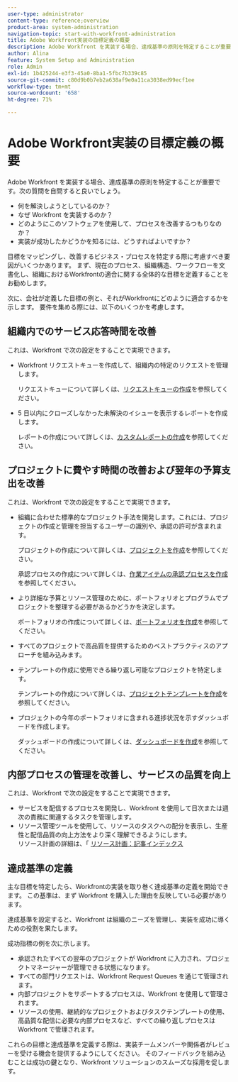 ```yaml
---
user-type: administrator
content-type: reference;overview
product-area: system-administration
navigation-topic: start-with-workfront-administration
title: Adobe Workfront実装の目標定義の概要
description: Adobe Workfront を実装する場合、達成基準の原則を特定することが重要です。まず、現在のプロセス、組織構造、ワークフローを文書化し、Workfrontが組織にどのように適合するかに関する全体的な目標を定義することをお勧めします。
author: Alina
feature: System Setup and Administration
role: Admin
exl-id: 1b425244-e3f3-45a0-8ba1-5fbc7b339c85
source-git-commit: c80d9b0b7eb2a638af9e0a11ca3038ed99ecf1ee
workflow-type: tm+mt
source-wordcount: '658'
ht-degree: 71%

---
```


# Adobe Workfront実装の目標定義の概要

<!--Audited: 12/2023-->

Adobe Workfront を実装する場合、達成基準の原則を特定することが重要です。次の質問を自問すると良いでしょう。

* 何を解決しようとしているのか？
* なぜ Workfront を実装するのか？
* どのようにこのソフトウェアを使用して、プロセスを改善するつもりなのか？
* 実装が成功したかどうかを知るには、どうすればよいですか？

目標をマッピングし、改善するビジネス・プロセスを特定する際に考慮すべき要因がいくつかあります。 まず、現在のプロセス、組織構造、ワークフローを文書化し、組織におけるWorkfrontの適合に関する全体的な目標を定義することをお勧めします。

次に、会社が定義した目標の例と、それがWorkfrontにどのように適合するかを示します。 要件を集める際には、以下のいくつかを考慮します。

## 組織内でのサービス応答時間を改善

これは、Workfront で次の設定をすることで実現できます。

* Workfront リクエストキューを作成して、組織内の特定のリクエストを管理します。

  リクエストキューについて詳しくは、[リクエストキューの作成](../../manage-work/requests/create-and-manage-request-queues/create-request-queue.md)を参照してください。

* 5 日以内にクローズしなかった未解決のイシューを表示するレポートを作成します。

  レポートの作成について詳しくは、[カスタムレポートの作成](../../reports-and-dashboards/reports/creating-and-managing-reports/create-custom-report.md)を参照してください。

## プロジェクトに費やす時間の改善および翌年の予算支出を改善

これは、Workfront で次の設定をすることで実現できます。

* 組織に合わせた標準的なプロジェクト手法を開発します。これには、プロジェクトの作成と管理を担当するユーザーの識別や、承認の許可が含まれます。

  プロジェクトの作成について詳しくは、[プロジェクトを作成](../../manage-work/projects/create-projects/create-project.md)を参照してください。

  承認プロセスの作成について詳しくは、[作業アイテムの承認プロセスを作成](../../administration-and-setup/customize-workfront/configure-approval-milestone-processes/create-approval-processes.md)を参照してください。

* より詳細な予算とリソース管理のために、ポートフォリオとプログラムでプロジェクトを整理する必要があるかどうかを決定します。

  ポートフォリオの作成について詳しくは、[ポートフォリオを作成](../../manage-work/portfolios/create-and-manage-portfolios/create-portfolios.md)を参照してください。

* すべてのプロジェクトで高品質を提供するためのベストプラクティスのアプローチを組み込みます。
* テンプレートの作成に使用できる繰り返し可能なプロジェクトを特定します。

  テンプレートの作成について詳しくは、[プロジェクトテンプレートを作成](../../manage-work/projects/create-and-manage-templates/create-template.md)を参照してください。

* プロジェクトの今年のポートフォリオに含まれる進捗状況を示すダッシュボードを作成します。

  ダッシュボードの作成について詳しくは、[ダッシュボードを作成](../../reports-and-dashboards/dashboards/creating-and-managing-dashboards/create-dashboard.md)を参照してください。

## 内部プロセスの管理を改善し、サービスの品質を向上

これは、Workfront で次の設定をすることで実現できます。

* サービスを配信するプロセスを開発し、Workfront を使用して日次または週次の責務に関連するタスクを管理します。
* リソース管理ツールを使用して、リソースのタスクへの配分を表示し、生産性と配信品質の向上方法をより深く理解できるようにします。\
  リソース計画の詳細は、「 [リソース計画：記事インデックス](../../resource-mgmt/resource-planning/resource-planning-overview.md)

## 達成基準の定義

主な目標を特定したら、Workfrontの実装を取り巻く達成基準の定義を開始できます。 この基準は、まず Workfront を購入した理由を反映している必要があります。

達成基準を設定すると、Workfront は組織のニーズを管理し、実装を成功に導くための役割を果たします。

成功指標の例を次に示します。

* 承認されたすべての翌年のプロジェクトが Workfront に入力され、プロジェクトマネージャーが管理できる状態になります。
* すべての部門リクエストは、Workfront Request Queues を通じて管理されます。
* 内部プロジェクトをサポートするプロセスは、Workfront を使用して管理されます。
* リソースの使用、継続的なプロジェクトおよびタスクテンプレートの使用、高品質な配信に必要な内部プロセスなど、すべての繰り返しプロセスは Workfront で管理されます。

これらの目標と達成基準を定義する際は、実装チームメンバーや関係者がレビューを受ける機会を提供するようにしてください。 そのフィードバックを組み込むことは成功の鍵となり、Workfront ソリューションのスムーズな採用を促します。
